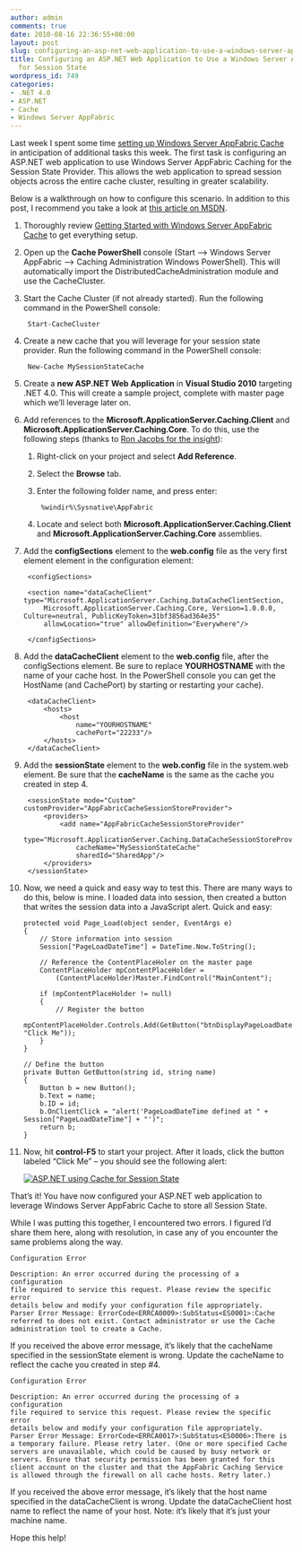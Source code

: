 ```yaml
---
author: admin
comments: true
date: 2010-08-16 22:36:55+00:00
layout: post
slug: configuring-an-asp-net-web-application-to-use-a-windows-server-appfabric-cache-for-session-state
title: Configuring an ASP.NET Web Application to Use a Windows Server AppFabric Cache
  for Session State
wordpress_id: 749
categories:
- .NET 4.0
- ASP.NET
- Cache
- Windows Server AppFabric
---
```


Last week I spent some time [setting up Windows Server AppFabric Cache](http://www.wadewegner.com/2010/08/getting-started-with-windows-server-appfabric-cache/) in anticipation of additional tasks this week. The first task is configuring an ASP.NET web application to use Windows Server AppFabric Caching for the Session State Provider. This allows the web application to spread session objects across the entire cache cluster, resulting in greater scalability.

Below is a walkthrough on how to configure this scenario. In addition to this post, I recommend you take a look at [this article on MSDN](http://msdn.microsoft.com/en-us/library/ee790859.aspx).

1. Thoroughly review [Getting Started with Windows Server AppFabric Cache](http://www.wadewegner.com/2010/08/getting-started-with-windows-server-appfabric-cache/) to get everything setup.  
2. Open up the **Cache PowerShell** console (Start –> Windows Server AppFabric –> Caching Administration Windows PowerShell). This will automatically import the DistributedCacheAdministration module and use the CacheCluster.  
3. Start the Cache Cluster (if not already started). Run the following command in the PowerShell console:   

    
    	Start-CacheCluster

4. Create a new cache that you will leverage for your session state provider. Run the following command in the PowerShell console: 

    	New-Cache MySessionStateCache

5. Create a **new ASP.NET Web Application** in **Visual Studio 2010** targeting .NET 4.0. This will create a sample project, complete with master page which we’ll leverage later on. 

6. Add references to the **Microsoft.ApplicationServer.Caching.Client** and **Microsoft.ApplicationServer.Caching.Core**. To do this, use the following steps (thanks to [Ron Jacobs for the insight](http://blogs.msdn.com/b/rjacobs/archive/2010/03/04/how-to-add-a-reference-to-microsoft-applicationserver-caching-client.aspx)): 


    1. Right-click on your project and select **Add Reference**. 

    2. Select the **Browse** tab. 

    3. Enter the following folder name, and press enter: 

    
    		%windir%\Sysnative\AppFabric

    4. Locate and select both **Microsoft.ApplicationServer.Caching.Client** and **Microsoft.ApplicationServer.Caching.Core** assemblies. 

7. Add the **configSections** element to the **web.config** file as the very first element element in the configuration element: 

		<configSections>
		
		<section name="dataCacheClient" type="Microsoft.ApplicationServer.Caching.DataCacheClientSection, 
			Microsoft.ApplicationServer.Caching.Core, Version=1.0.0.0, Culture=neutral, PublicKeyToken=31bf3856ad364e35" 
			allowLocation="true" allowDefinition="Everywhere"/>
		
		</configSections>

8. Add the **dataCacheClient** element to the **web.config** file, after the configSections element. Be sure to replace **YOURHOSTNAME** with the name of your cache host. In the PowerShell console you can get the HostName (and CachePort) by starting or restarting your cache). 

	    <dataCacheClient>
			<hosts>
				<host
					name="YOURHOSTNAME"
					cachePort="22233"/>
			</hosts>
		</dataCacheClient>

9. Add the **sessionState** element to the **web.config** file in the system.web element. Be sure that the **cacheName** is the same as the cache you created in step 4. 

	    <sessionState mode="Custom" customProvider="AppFabricCacheSessionStoreProvider">
			<providers>
				<add name="AppFabricCacheSessionStoreProvider"
					type="Microsoft.ApplicationServer.Caching.DataCacheSessionStoreProvider"
					cacheName="MySessionStateCache"
					sharedId="SharedApp"/>
			</providers>
		</sessionState>

10. Now, we need a quick and easy way to test this. There are many ways to do this, below is mine. I loaded data into session, then created a button that writes the session data into a JavaScript alert. Quick and easy: 

		protected void Page_Load(object sender, EventArgs e)
		{
			// Store information into session
			Session["PageLoadDateTime"] = DateTime.Now.ToString();

			// Reference the ContentPlaceHoler on the master page
			ContentPlaceHolder mpContentPlaceHolder =
				(ContentPlaceHolder)Master.FindControl("MainContent");

			if (mpContentPlaceHolder != null)
			{
				// Register the button
				mpContentPlaceHolder.Controls.Add(GetButton("btnDisplayPageLoadDateTime", "Click Me"));
			}
		}
			
		// Define the button
		private Button GetButton(string id, string name)
		{
			Button b = new Button();
			b.Text = name;
			b.ID = id;
			b.OnClientClick = "alert('PageLoadDateTime defined at " + Session["PageLoadDateTime"] + "')";
			return b;
		}

11. Now, hit **control-F5** to start your project. After it loads, click the button labeled “Click Me” – you should see the following alert:
  
	[![ASP.NET using Cache for Session State](http://images.wadewegner.com/wordpress/2010/08/image_thumb6.png)](http://images.wadewegner.com/wordpress/2010/08/image9.png)

That’s it! You have now configured your ASP.NET web application to leverage Windows Server AppFabric Cache to store all Session State.

While I was putting this together, I encountered two errors. I figured I’d share them here, along with resolution, in case any of you encounter the same problems along the way.

    Configuration Error

    Description: An error occurred during the processing of a configuration
    file required to service this request. Please review the specific error
    details below and modify your configuration file appropriately.
    Parser Error Message: ErrorCode<ERRCA0009>:SubStatus<ES0001>:Cache
    referred to does not exist. Contact administrator or use the Cache
    administration tool to create a Cache.
  
If you received the above error message, it’s likely that the cacheName specified in the sessionState element is wrong. Update the cacheName to reflect the cache you created in step #4.

    Configuration Error
    
    Description: An error occurred during the processing of a configuration
    file required to service this request. Please review the specific error
    details below and modify your configuration file appropriately.
    Parser Error Message: ErrorCode<ERRCA0017>:SubStatus<ES0006>:There is
    a temporary failure. Please retry later. (One or more specified Cache
    servers are unavailable, which could be caused by busy network or
    servers. Ensure that security permission has been granted for this
    client account on the cluster and that the AppFabric Caching Service
    is allowed through the firewall on all cache hosts. Retry later.)
  
If you received the above error message, it’s likely that the host name specified in the dataCacheClient is wrong. Update the dataCacheClient host name to reflect the name of your host. Note: it’s likely that it’s just your machine name.

Hope this help!